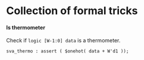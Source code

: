 # Collection of formal tricks

#### Is thermometer 

Check if `logic [W-1:0] data` is a thermometer.

```
sva_thermo : assert ( $onehot( data + W'd1 ));
```


